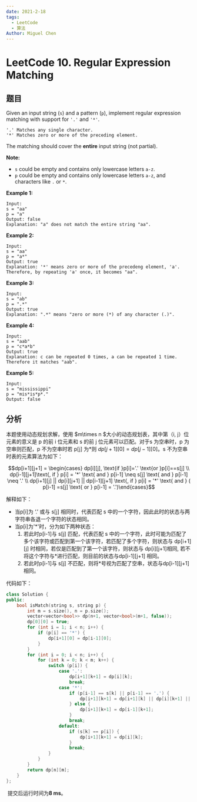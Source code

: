 ```yaml
---
date: 2021-2-18
tags: 
  - LeetCode
  - 算法
Author: Miguel Chen
---
```

# LeetCode 10. Regular Expression Matching

## 题目

Given an input string (`s`) and a pattern (`p`), implement regular expression matching with support for `'.'` and `'*'`.

```
'.' Matches any single character.
'*' Matches zero or more of the preceding element.
```

The matching should cover the **entire** input string (not partial).

**Note:**

- `s` could be empty and contains only lowercase letters `a-z`.
- `p` could be empty and contains only lowercase letters `a-z`, and characters like `.` or `*`.

**Example 1:**

```
Input:
s = "aa"
p = "a"
Output: false
Explanation: "a" does not match the entire string "aa".
```

**Example 2:**

```
Input:
s = "aa"
p = "a*"
Output: true
Explanation: '*' means zero or more of the precedeng element, 'a'. Therefore, by repeating 'a' once, it becomes "aa".
```

**Example 3:**

```
Input:
s = "ab"
p = ".*"
Output: true
Explanation: ".*" means "zero or more (*) of any character (.)".
```

**Example 4:**

```
Input:
s = "aab"
p = "c*a*b"
Output: true
Explanation: c can be repeated 0 times, a can be repeated 1 time. Therefore it matches "aab".
```

**Example 5:**

```
Input:
s = "mississippi"
p = "mis*is*p*."
Output: false
```

## 分析

本题使用动态规划求解，使用 $m\times n $大小的动态规划表，其中第（i, j）位元素的意义是 p 的前 i 位元素和 s 的前 j 位元素可以匹配。对于s 为空串时，p 为空串则匹配，p 不为空串时若 p[j] 为*则 $dp[j+1][0]=dp[j-1][0]$。s 不为空串时表的元素算法为如下：

$$dp[i+1][j+1] = \begin{cases} dp[i][j], \text{if }p[i]='.' \text{or }p[i]==s[j] \\ dp[i-1][j+1]\text{, if } p[i] = '*' \text{ and } p[i-1] \neq s[j] \text{ and } p[i-1] \neq '.'  \\ dp[i+1][j] || dp[i][j+1] || dp[i-1][j+1] \text{, if  } p[i] = '*' \text{ and } ( p[i-1] =s[j] \text{ or } p[i-1] = '.')\end{cases}$$

 解释如下：

- 当p[i]为 ‘.’ 或与 s[j] 相同时，代表匹配 s 中的一个字符，因此此时的状态与两字符串各退一个字符的状态相同。
- 当p[i]为'*'时，分为如下两种状态：
  1. 若此时p[i-1]与 s[j] 匹配，代表匹配 s 中的一个字符，此时可能为匹配了多个该字符或匹配到第一个该字符，若匹配了多个字符，则状态与 dp\[i+1\]\[j\] 时相同，若仅是匹配到了第一个该字符，则状态与 dp[i]\[j+1]相同, 若不将这个字符与*进行匹配，则目前的状态与dp[i-1][j+1\] 相同。
  2. 若此时p[i-1]与 s[j] 不匹配，则将*号视为匹配了空串，状态与dp[i-1][j+1\] 相同。

代码如下：

```cpp
class Solution {
public:
    bool isMatch(string s, string p) {
        int m = s.size(), n = p.size();
        vector<vector<bool>> dp(n+1, vector<bool>(m+1, false));
        dp[0][0] = true;
        for (int i = 1; i < n; i++) {
            if (p[i] == '*') {
                dp[i+1][0] = dp[i-1][0];
            }
        }
        for (int i = 0; i < n; i++) {
            for (int k = 0; k < m; k++) {
                switch (p[i]) {
                    case '.':
                        dp[i+1][k+1] = dp[i][k];
                        break;
                    case '*':
                        if (p[i-1] == s[k] || p[i-1] == '.') {
                            dp[i+1][k+1] = dp[i+1][k] || dp[i][k+1] || dp[i-1][k+1];
                        } else {
                            dp[i+1][k+1] = dp[i-1][k+1];
                        }
                        break;
                    default:
                        if (s[k] == p[i]) {
                            dp[i+1][k+1] = dp[i][k];
                        }
                        break;
                }
            }
        }
        return dp[n][m];
    }
};
```

​	提交后运行时间为**8 ms**。

